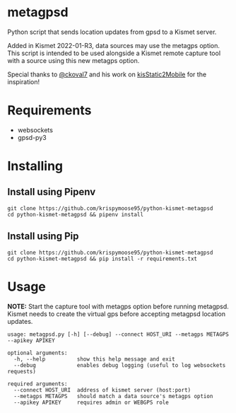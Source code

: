 # metagpsd
Python script that sends location updates from gpsd to a Kismet server.

Added in Kismet 2022-01-R3, data sources may use the metagps option. This script is intended to be used alongside a Kismet remote capture tool with a source using this new metagps option.

Special thanks to [@ckoval7](https://github.com/ckoval7/) and his work on [kisStatic2Mobile](https://github.com/ckoval7/kisStatic2Mobile) for the inspiration!

# Requirements
 - websockets
 - gpsd-py3

# Installing

## Install using Pipenv
    git clone https://github.com/krispymoose95/python-kismet-metagpsd
    cd python-kismet-metagpsd && pipenv install
  
## Install using Pip
    git clone https://github.com/krispymoose95/python-kismet-metagpsd
    cd python-kismet-metagpsd && pip install -r requirements.txt
   
# Usage
**NOTE:** Start the capture tool with metagps option before running metagpsd. Kismet needs to create the virtual gps before accepting metagpsd location updates.

    usage: metagpsd.py [-h] [--debug] --connect HOST_URI --metagps METAGPS --apikey APIKEY
    
    optional arguments:
      -h, --help          show this help message and exit
      --debug             enables debug logging (useful to log websockets requests)
    
    required arguments:
      --connect HOST_URI  address of kismet server (host:port)
      --metagps METAGPS   should match a data source's metagps option
      --apikey APIKEY     requires admin or WEBGPS role
